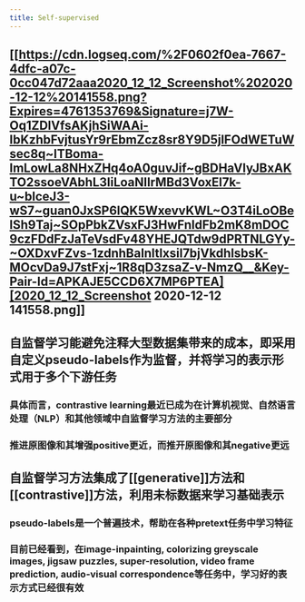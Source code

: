 ```yaml
---
title: Self-supervised
---
```


## [[https://cdn.logseq.com/%2F0602f0ea-7667-4dfc-a07c-0cc047d72aaa2020_12_12_Screenshot%202020-12-12%20141558.png?Expires=4761353769&Signature=j7W-Oq1ZDlVfsAKjhSiWAAi-IbKzhbFvjtusYr9rEbmZcz8sr8Y9D5jlFOdWETuWsec8q~ITBoma-ImLowLa8NHxZHq4oA0guvJif~gBDHaVIyJBxAKTO2ssoeVAbhL3IiLoaNIlrMBd3VoxEl7k-u~blceJ3-wS7~guan0JxSP6lQK5WxevvKWL~O3T4iLoOBelSh9Taj~SOpPbkZVsxFJ3HwFnldFb2mK8mDOC9czFDdFzJaTeVsdFv48YHEJQTdw9dPRTNLGYy-~OXDxvFZvs-1zdnhBaInltlxsil7bjVkdhIsbsK-MOcvDa9J7stFxj~1R8qD3zsaZ-v-NmzQ__&Key-Pair-Id=APKAJE5CCD6X7MP6PTEA][2020_12_12_Screenshot 2020-12-12 141558.png]] 
## 自监督学习能避免注释大型数据集带来的成本，即采用自定义pseudo-labels作为监督，并将学习的表示形式用于多个下游任务
### 具体而言，contrastive learning最近已成为在计算机视觉、自然语言处理（NLP）和其他领域中自监督学习方法的主要部分
### 推进原图像和其增强positive更近，而推开原图像和其negative更远
## 自监督学习方法集成了[[generative]]方法和[[contrastive]]方法，利用未标数据来学习基础表示
### pseudo-labels是一个普遍技术，帮助在各种pretext任务中学习特征
### 目前已经看到，在image-inpainting, colorizing greyscale images, jigsaw puzzles, super-resolution, video frame prediction, audio-visual correspondence等任务中，学习好的表示方式已经很有效
##
